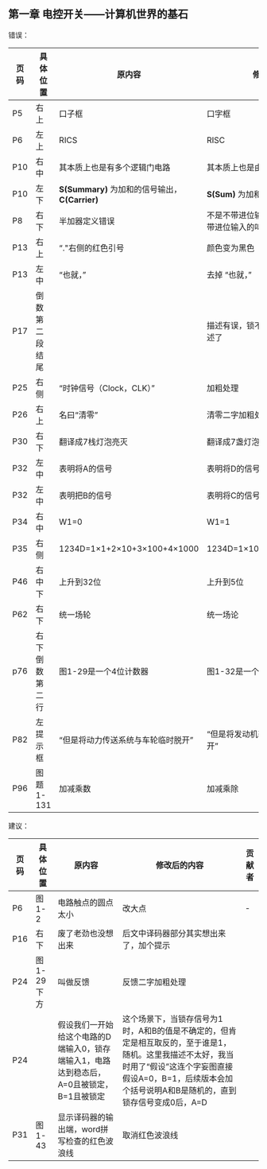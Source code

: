 ## 第一章 电控开关——计算机世界的基石

错误：

| 页码 | 具体位置 | 原内容                             | 修改后的内容                         | 贡献者 |
| ---- | -------- | ---------------------------------- | ------------------------------------ | ------ |
| P5   |右上        | 口子框                             | 口字框                               | -      |
| P6   |左上        | RICS                               | RISC                                 | -      |
| P10  | 右中       | 其本质上也是有多个逻辑门电路       | 其本质上也是由多个逻辑门电路         | -      |
| P10  | 左下| **S(Summary)** 为加和的信号输出， **C(Carrier)** |**S(Sum)** 为加和的信号输出，**C(Carry)**|-|
|P8|右下|半加器定义错误|不是不带进位输出的叫半加器，而是不带进位输入的叫半加器||
| P13  | 右上        | “."右侧的红色引号                   | 颜色变为黑色                       |-      |
| P13 | 左中 | “也就，”  | 去掉  “也就，” |  |
|P17  | 倒数第二段结尾 |   |描述有误，锁不住0的却按照能锁住0描述了  |  |
| P25 |右侧  |“时钟信号（Clock，CLK）”  | 加粗处理 |  |
| P26 |右上  |名曰“清零”  |清零二字加粗处理  |  |
| P30 |右下  |翻译成7栈灯泡亮灭  |翻译成7盏灯泡的亮灭  |  |
|P32|左中|表明将A的信号|表明将D的信号||
|P32|左中|表明把B的信号|表明将C的信号||
| P34  | 右中        | W1=0   | W1=1   | -|
| P35 | 右侧 |1234D=1×1+2×10+3×100+4×1000  |1234D=1×1000+2×100+3×10+4×1  |  |
|P46  |右中下  | 上升到32位 |上升到5位  |  |
| P62 | 右下| 统一场轮|统一场论|-|-|
|p76  |右下倒数第二行|图1-29是一个4位计数器|图1-32是一个4位计数器||
|P82|左提示框|“但是将动力传送系统与车轮临时脱开”|“但是将发动机输出与传动系统临时脱开”||
|P96|图题1-131|加减乘数|加减乘除||



建议：

| 页码 | 具体位置               | 原内容 | 修改后的内容 | 贡献者 |
| ---- | ---------------------- | ------ | ------------ | ------ |
| P6   |图1-2    | 电路触点的圆点太小 | 改大点 | -      |
| P16 | 右下 | 废了老劲也没想出来 | 后文中译码器部分其实想出来了，加个提示 |  |
| P24 |图1-29下方  |叫做反馈  | 反馈二字加粗处理 |  |
| P24 |  |假设我们一开始给这个电路的D端输入0，锁存端输入1，电路达到稳态后，A=0且被锁定，B=1且被锁定  | 这个场景下，当锁存信号为1时，A和B的值是不确定的，但肯定是相互取反的，至于谁是1，随机。这里我描述不太好，我当时用了“假设”这连个字妄图直接假设A=0，B=1，后续版本会加个括号说明A和B是随机的，直到锁存信号变成0后，A=D |  |
| P31   |图1-43    | 显示译码器的输出端，word拼写检查的红色波浪线 | 取消红色波浪线 |       |
